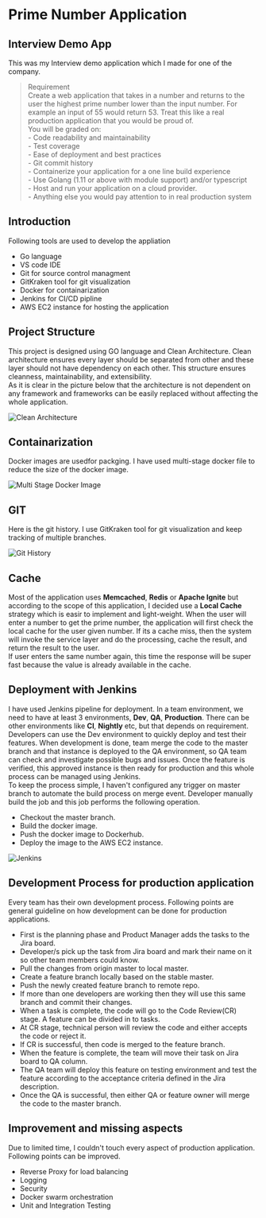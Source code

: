 # Prime Number Application 
## Interview Demo App
This was my Interview demo application which I made for one of the company. 
> Requirement   
Create a web application that takes in a number and returns to the user the highest prime number lower than the input number. For example an input of 55 would return 53. Treat this like a real production application that you would be proud of.   
You will be graded on:   
    - Code readability and maintainability   
    - Test coverage   
    - Ease of deployment and best practices   
    - Git commit history   
    - Containerize your application for a one line build experience  
    - Use Golang (1.11 or above with module support) and/or typescript  
    - Host and run your application on a cloud provider.   
    - Anything else you would pay attention to in real production system  
    
## Introduction
Following tools are used to develop the appliation
- Go language
- VS code IDE
- Git for source control managment
- GitKraken tool for git visualization
- Docker for containarization 
- Jenkins for CI/CD pipline 
- AWS EC2 instance for hosting the application 


## Project Structure
This project is designed using GO language and Clean Architecture. Clean architecture ensures every layer should be separated from other and these layer should not have dependency on each other. This structure ensures cleanness, maintainability, and extensibility.   
As it is clear in the picture below that the architecture is not dependent on any framework and frameworks can be easily replaced without affecting the whole application.

![Clean Architecture](https://i.ibb.co/bbLrsPR/clean-arch.jpg)

## Containarization 
Docker images are usedfor packging. I have used multi-stage docker file to reduce the size of the docker image.   

![Multi Stage Docker Image](https://i.ibb.co/mqBjfGp/docker-img.jpg)   

## GIT 
Here is the git history. I use GitKraken tool for git visualization and keep tracking of multiple branches.   

![Git History](https://i.ibb.co/cXKzg2r/Git-Kraken.jpg)

## Cache
Most of the application uses **Memcached**, **Redis** or **Apache Ignite** but according to the scope of this application, I decided use a **Local Cache** strategy which is easir to implement and light-weight. When the user will enter a number to get the prime number, the application will first check the local cache for the user given number. If its a cache miss, then the system will invoke the service layer and do the processing, cache the result, and return the result to the user.   
If user enters the same number again, this time the response will be super fast because the value is already available in the cache.

## Deployment with Jenkins
I have used Jenkins pipeline for deployment. In a team environment, we need to have at least 3 environments, **Dev**, **QA**, **Production**. There can be other environments like **CI**, **Nightly** etc, but that depends on requirement.   
Developers can use the Dev environment to quickly deploy and test their features. When development is done, team merge the code to the master branch and that instance is deployed to the QA environment, so QA team can check and investigate possible bugs and issues. Once the feature is verified, this approved instance is then ready for production and this whole process can be managed using Jenkins.   
To keep the process simple, I haven't configured any trigger on master branch to automate the build process on merge event. Developer manually build the job and this job performs the following operation.
- Checkout the master branch.
- Build the docker image.
- Push the docker image to Dockerhub.
- Deploy the image to the AWS EC2 instance.   

![Jenkins](https://i.ibb.co/dK1h70R/Jenkins.jpg)

## Development Process for production application
Every team has their own development process. Following points are general guideline on how development can be done for production applications.

- First is the planning phase and Product Manager adds the tasks to the Jira board.
- Developer/s pick up the task from Jira board and mark their name on it so other team members could know. 
- Pull the changes from origin master to local master. 
- Create a feature branch locally based on the stable master.
- Push the newly created feature branch to remote repo.
- If more than one developers are working then they will use this same branch and commit their changes.
- When a task is complete, the code will go to the Code Review(CR) stage. A feature can be divided in to tasks. 
- At CR stage, technical person will review the code and either accepts the code or reject it. 
- If CR is successful, then code is merged to the feature branch.
- When the feature is complete, the team will move their task on Jira board to QA column. 
- The QA team will deploy this feature on testing environment and test the feature according to the acceptance criteria defined in the Jira description. 
- Once the QA is successful, then either QA or feature owner will merge the code to the master branch. 

## Improvement and missing aspects
Due to limited time, I couldn't touch every aspect of production application. Following points can be improved.    
- Reverse Proxy for load balancing
- Logging
- Security
- Docker swarm orchestration
- Unit and Integration Testing 
